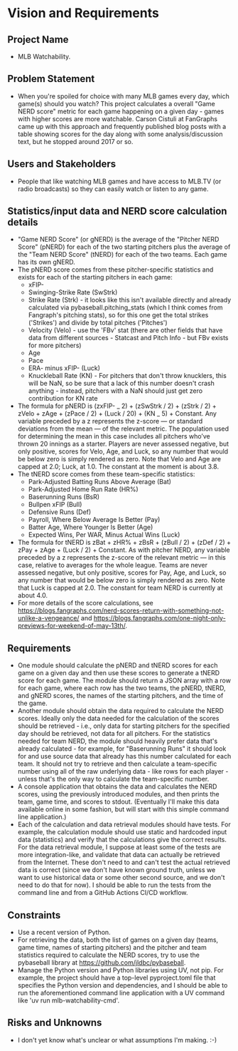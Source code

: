 # Vision and Requirements

## Project Name

- MLB Watchability.

## Problem Statement

- When you're spoiled for choice with many MLB games every day, which game(s) should you watch? This project calculates a overall "Game NERD score" metric for each game happening on a given day - games with higher scores are more watchable. Carson Cistuli at FanGraphs came up with this approach and frequently published blog posts with a table showing scores for the day along with some analysis/discussion text, but he stopped around 2017 or so.

## Users and Stakeholders

- People that like watching MLB games and have access to MLB.TV (or radio broadcasts) so they can easily watch or listen to any game.

## Statistics/input data and NERD score calculation details

- "Game NERD Score" (or gNERD) is the average of the "Pitcher NERD Score" (pNERD) for each of the two starting pitchers plus the average of the "Team NERD Score" (tNERD) for each of the two teams. Each game has its own gNERD.
- The pNERD score comes from these pitcher-specific statistics and exists for each of the starting pitchers in each game:
  - xFIP-
  - Swinging-Strike Rate (SwStrk)
  - Strike Rate (Strk) - it looks like this isn't available directly and already calculated via pybaseball.pitching_stats (which I think comes from Fangraph's pitching stats), so for this one get the total strikes ('Strikes') and divide by total pitches ('Pitches')
  - Velocity (Velo) - use the 'FBv' stat (there are other fields that have data from different sources - Statcast and Pitch Info - but FBv exists for more pitchers)
  - Age
  - Pace
  - ERA- minus xFIP- (Luck)
  - Knuckleball Rate (KN) - For pitchers that don't throw knucklers, this will be NaN, so be sure that a lack of this number doesn't crash anything - instead, pitchers with a NaN should just get zero contribution for KN rate
- The formula for pNERD is (zxFIP- _ 2) + (zSwStrk / 2) + (zStrk / 2) + zVelo + zAge + (zPace / 2) + (Luck / 20) + (KN _ 5) + Constant. Any variable preceded by a z represents the z-score — or standard deviations from the mean — of the relevant metric. The population used for determining the mean in this case includes all pitchers who’ve thrown 20 innings as a starter. Players are never assessed negative, but only positive, scores for Velo, Age, and Luck, so any number that would be below zero is simply rendered as zero. Note that Velo and Age are capped at 2.0; Luck, at 1.0. The constant at the moment is about 3.8.
- The tNERD score comes from these team-specific statistics:
  - Park-Adjusted Batting Runs Above Average (Bat)
  - Park-Adjusted Home Run Rate (HR%)
  - Baserunning Runs (BsR)
  - Bullpen xFIP (Bull)
  - Defensive Runs (Def)
  - Payroll, Where Below Average Is Better (Pay)
  - Batter Age, Where Younger Is Better (Age)
  - Expected Wins, Per WAR, Minus Actual Wins (Luck)
- The formula for tNERD is zBat + zHR% + zBsR + (zBull / 2) + (zDef / 2) + zPay + zAge + (Luck / 2) + Constant. As with pitcher NERD, any variable preceded by a z represents the z-score of the relevant metric — in this case, relative to averages for the whole league. Teams are never assessed negative, but only positive, scores for Pay, Age, and Luck, so any number that would be below zero is simply rendered as zero. Note that Luck is capped at 2.0. The constant for team NERD is currently at about 4.0.
- For more details of the score calculations, see https://blogs.fangraphs.com/nerd-scores-return-with-something-not-unlike-a-vengeance/ and https://blogs.fangraphs.com/one-night-only-previews-for-weekend-of-may-13th/.

## Requirements

- One module should calculate the pNERD and tNERD scores for each game on a given day and then use these scores to generate a tNERD score for each game. The module should return a JSON array with a row for each game, where each row has the two teams, the pNERD, tNERD, and gNERD scores, the names of the starting pitchers, and the time of the game.
- Another module should obtain the data required to calculate the NERD scores. Ideally only the data needed for the calculation of the scores should be retrieved - i.e., only data for starting pitchers for the specified day should be retrieved, not data for all pitchers. For the statistics needed for team NERD, the module should heavily prefer data that's already calculated - for example, for "Baserunning Runs" it should look for and use source data that already has this number calculated for each team. It should not try to retrieve and then calculate a team-specific number using all of the raw underlying data - like rows for each player - unless that's the only way to calculate the team-specific number.
- A console application that obtains the data and calculates the NERD scores, using the previously introduced modules, and then prints the team, game time, and scores to stdout. (Eventually I'll make this data available online in some fashion, but will start with this simple command line application.)
- Each of the calculation and data retrieval modules should have tests. For example, the calculation module should use static and hardcoded input data (statistics) and verify that the calculations give the correct results. For the data retrieval module, I suppose at least some of the tests are more integration-like, and validate that data can actually be retrieved from the Internet. These don't need to and can't test the actual retrieved data is correct (since we don't have known ground truth, unless we want to use historical data or some other second source, and we don't need to do that for now). I should be able to run the tests from the command line and from a GitHub Actions CI/CD workflow.

## Constraints

- Use a recent version of Python.
- For retrieving the data, both the list of games on a given day (teams, game time, names of starting pitchers) and the pitcher and team statistics required to calculate the NERD scores, try to use the pybaseball library at https://github.com/jldbc/pybaseball.
- Manage the Python version and Python libraries using UV, not pip. For example, the project should have a top-level pyproject.toml file that specifies the Python version and dependencies, and I should be able to run the aforementioned command line application with a UV command like 'uv run mlb-watchability-cmd'.

## Risks and Unknowns

- I don't yet know what's unclear or what assumptions I'm making. :-)
